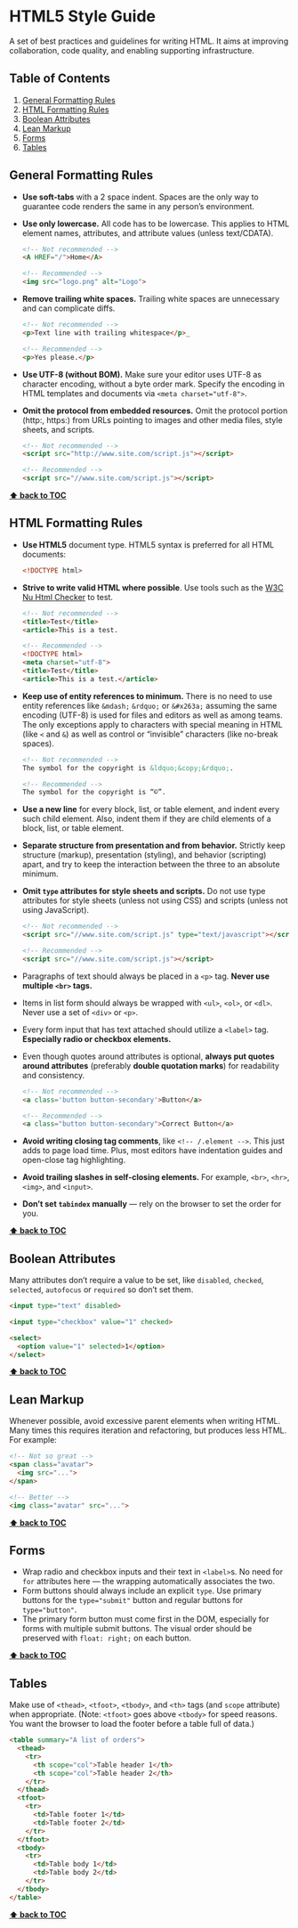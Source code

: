 # HTML5 Style Guide

A set of best practices and guidelines for writing HTML. It aims at improving collaboration, code quality, and enabling supporting infrastructure.

## Table of Contents

  1. [General Formatting Rules](#general-formatting-rules)
  1. [HTML Formatting Rules](#html-formatting-rules)
  1. [Boolean Attributes](#boolean-attributes)
  1. [Lean Markup](#lean-markup)
  1. [Forms](#forms)
  1. [Tables](#tables)

## General Formatting Rules

- **Use soft-tabs** with a 2 space indent. Spaces are the only way to guarantee code renders the same in any person’s environment.
- **Use only lowercase.** All code has to be lowercase. This applies to HTML element names, attributes, and attribute values (unless text/CDATA).

  ```html
  <!-- Not recommended -->
  <A HREF="/">Home</A>

  <!-- Recommended -->
  <img src="logo.png" alt="Logo">
  ```

- **Remove trailing white spaces.** Trailing white spaces are unnecessary and can complicate diffs.

  ```html
  <!-- Not recommended -->
  <p>Text line with trailing whitespace</p>_

  <!-- Recommended -->
  <p>Yes please.</p>
  ```
- **Use UTF-8 (without BOM).** Make sure your editor uses UTF-8 as character encoding, without a byte order mark. Specify the encoding in HTML templates and documents via `<meta charset="utf-8">`.
- **Omit the protocol from embedded resources.** Omit the protocol portion (http:, https:) from URLs pointing to images and other media files, style sheets, and scripts.

  ```html
  <!-- Not recommended -->
  <script src="http://www.site.com/script.js"></script>

  <!-- Recommended -->
  <script src="//www.site.com/script.js"></script>
  ```

**[⬆ back to TOC](#table-of-contents)**

## HTML Formatting Rules

- **Use HTML5** document type. HTML5 syntax is preferred for all HTML documents:

  ```html
  <!DOCTYPE html>
  ```
- **Strive to write valid HTML where possible**. Use tools such as the [W3C Nu Html Checker](https://validator.w3.org/nu/) to test.

  ```html
  <!-- Not recommended -->
  <title>Test</title>
  <article>This is a test.

  <!-- Recommended -->
  <!DOCTYPE html>
  <meta charset="utf-8">
  <title>Test</title>
  <article>This is a test.</article>
  ```
- **Keep use of entity references to minimum.** There is no need to use entity references like `&mdash;` `&rdquo;` or `&#x263a;` assuming the same encoding (UTF-8) is used for files and editors as well as among teams. The only exceptions apply to characters with special meaning in HTML (like `<` and `&`) as well as control or “invisible” characters (like no-break spaces).

  ```html
  <!-- Not recommended -->
  The symbol for the copyright is &ldquo;&copy;&rdquo;.

  <!-- Recommended -->
  The symbol for the copyright is “©”.
  ```
- **Use a new line** for every block, list, or table element, and indent every such child element. Also, indent them if they are child elements of a block, list, or table element.
- **Separate structure from presentation and from behavior.** Strictly keep structure (markup), presentation (styling), and behavior (scripting) apart, and try to keep the interaction between the three to an absolute minimum.
- **Omit `type` attributes for style sheets and scripts.** Do not use type attributes for style sheets (unless not using CSS) and scripts (unless not using JavaScript).

  ```html
  <!-- Not recommended -->
  <script src="//www.site.com/script.js" type="text/javascript"></script>

  <!-- Recommended -->
  <script src="//www.site.com/script.js"></script>
  ```
- Paragraphs of text should always be placed in a `<p>` tag. **Never use multiple `<br>` tags.**
- Items in list form should always be wrapped with `<ul>`, `<ol>`, or `<dl>`. Never use a set of `<div>` or `<p>`.
- Every form input that has text attached should utilize a `<label>` tag. **Especially radio or checkbox elements.**
- Even though quotes around attributes is optional, **always put quotes around attributes** (preferably **double quotation marks**) for readability and consistency.

  ```html
  <!-- Not recommended -->
  <a class='button button-secondary'>Button</a>

  <!-- Recommended -->
  <a class="button button-secondary">Correct Button</a>
  ```
- **Avoid writing closing tag comments**, like `<!-- /.element -->`. This just adds to page load time. Plus, most editors have indentation guides and open-close tag highlighting.
- **Avoid trailing slashes in self-closing elements.** For example, `<br>`, `<hr>`, `<img>`, and `<input>`.
- **Don’t set `tabindex` manually** — rely on the browser to set the order for you.

**[⬆ back to TOC](#table-of-contents)**

## Boolean Attributes

Many attributes don’t require a value to be set, like `disabled`, `checked`, `selected`, `autofocus` or `required` so don’t set them.

```html
<input type="text" disabled>

<input type="checkbox" value="1" checked>

<select>
  <option value="1" selected>1</option>
</select>
```

**[⬆ back to TOC](#table-of-contents)**

## Lean Markup

Whenever possible, avoid excessive parent elements when writing HTML. Many times this requires iteration and refactoring, but produces less HTML. For example:

```html
<!-- Not so great -->
<span class="avatar">
  <img src="...">
</span>

<!-- Better -->
<img class="avatar" src="...">
```

**[⬆ back to TOC](#table-of-contents)**

## Forms

- Wrap radio and checkbox inputs and their text in `<label>`s. No need for `for` attributes here — the wrapping automatically associates the two.
- Form buttons should always include an explicit `type`. Use primary buttons for the `type="submit"` button and regular buttons for `type="button"`.
- The primary form button must come first in the DOM, especially for forms with multiple submit buttons. The visual order should be preserved with `float: right;` on each button.

**[⬆ back to TOC](#table-of-contents)**

## Tables

Make use of `<thead>`, `<tfoot>`, `<tbody>`, and `<th>` tags (and `scope` attribute) when appropriate. (Note: `<tfoot>` goes above `<tbody>` for speed reasons. You want the browser to load the footer before a table full of data.)

```html
<table summary="A list of orders">
  <thead>
    <tr>
      <th scope="col">Table header 1</th>
      <th scope="col">Table header 2</th>
    </tr>
  </thead>
  <tfoot>
    <tr>
      <td>Table footer 1</td>
      <td>Table footer 2</td>
    </tr>
  </tfoot>
  <tbody>
    <tr>
      <td>Table body 1</td>
      <td>Table body 2</td>
    </tr>
  </tbody>
</table>
```

**[⬆ back to TOC](#table-of-contents)**
